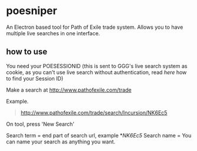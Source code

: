 # poesniper

An Electron based tool for Path of Exile trade system.
Allows you to have multiple live searches in one interface.

## how to use

You need your POESESSIONID (this is sent to GGG's live search system as cookie, as you can't use live search without authentication, read _here_ how to find your Session ID)

Make a search at http://www.pathofexile.com/trade

Example.

> http://www.pathofexile.com/trade/search/Incursion/NK6Ec5

On tool, press 'New Search'

Search term = end part of search url, example \*_NK6Ec5_
Search name = You can name your search as anything you want.
